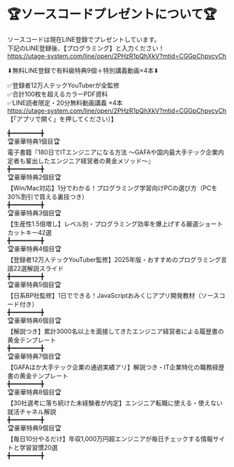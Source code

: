 # 🏆ソースコードプレゼントについて🏆

ソースコードは現在LINE登録でプレゼントしています。  
下記のLINE登録後、【プログラミング】と入力ください！  
https://utage-system.com/line/open/2PHzR1pQhXkV?mtid=CGGpChpvcyCh  
  
⬇︎無料LINE登録で有料級特典9個＋特別講義動画×4本⬇︎  
  
✅登録者12万人テックYouTuberが全監修  
✅合計100枚を超えるカラーPDF資料  
✅LINE読者限定・20分無料動画講義 ×4本  
https://utage-system.com/line/open/2PHzR1pQhXkV?mtid=CGGpChpvcyCh  
【「アプリで開く」を押してください）】  
   
╋━━━━━━━━╋  
🏆豪華特典1個目🏆  
電子書籍『180日でITエンジニアになる方法 〜GAFAや国内最大手テック企業内定者も輩出したエンジニア経営者の黄金メソッド〜』  
╋━━━━━━━━╋  
🏆豪華特典2個目🏆  
【Win/Mac対応】1分でわかる！プログラミング学習向けPCの選び方（PCを30%割引で買える裏技つき）  
╋━━━━━━━━╋  
🏆豪華特典3個目🏆  
【生産性1.5倍増し】レベル別・プログラミング効率を爆上げする厳選ショートカットキー42選  
╋━━━━━━━━╋  
🏆豪華特典4個目🏆  
【登録者12万人テックYouTuber監修】2025年版・おすすめのプログラミング言語22選解説スライド  
╋━━━━━━━━╋  
🏆豪華特典5個目🏆  
【日系BP社監修】1日でできる！JavaScriptおみくじアプリ開発教材（ソースコード付き）  
╋━━━━━━━━╋  
🏆豪華特典6個目🏆  
【解説つき】累計3000名以上を面接してきたエンジニア経営者による履歴書の黄金テンプレート  
╋━━━━━━━━╋  
🏆豪華特典7個目🏆  
【GAFAほか大手テック企業の通過実績アリ】解説つき・IT企業特化の職務経歴書の黄金テンプレート  
╋━━━━━━━━╋  
🏆豪華特典8個目🏆  
【30社選考に落ち続けた未経験者が内定】エンジニア転職に使える・使えない就活チャネル解説  
╋━━━━━━━━╋  
🏆豪華特典9個目🏆  
【毎日10分やるだけ】年収1,000万円超エンジニアが毎日チェックする情報サイトと学習習慣20選  
╋━━━━━━━━╋      